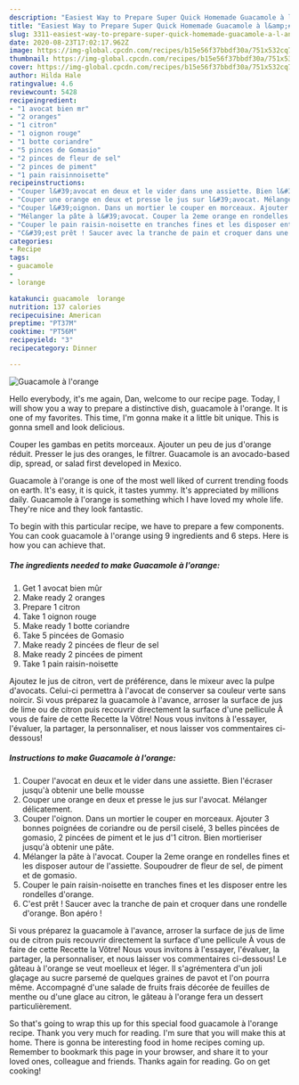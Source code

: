 ```yaml
---
description: "Easiest Way to Prepare Super Quick Homemade Guacamole à l&amp;#39;orange"
title: "Easiest Way to Prepare Super Quick Homemade Guacamole à l&amp;#39;orange"
slug: 3311-easiest-way-to-prepare-super-quick-homemade-guacamole-a-l-and-39-orange
date: 2020-08-23T17:02:17.962Z
image: https://img-global.cpcdn.com/recipes/b15e56f37bbdf30a/751x532cq70/guacamole-a-lorange-photo-principale-de-la-recette.jpg
thumbnail: https://img-global.cpcdn.com/recipes/b15e56f37bbdf30a/751x532cq70/guacamole-a-lorange-photo-principale-de-la-recette.jpg
cover: https://img-global.cpcdn.com/recipes/b15e56f37bbdf30a/751x532cq70/guacamole-a-lorange-photo-principale-de-la-recette.jpg
author: Hilda Hale
ratingvalue: 4.6
reviewcount: 5428
recipeingredient:
- "1 avocat bien mr"
- "2 oranges"
- "1 citron"
- "1 oignon rouge"
- "1 botte coriandre"
- "5 pinces de Gomasio"
- "2 pinces de fleur de sel"
- "2 pinces de piment"
- "1 pain raisinnoisette"
recipeinstructions:
- "Couper l&#39;avocat en deux et le vider dans une assiette. Bien l&#39;écraser jusqu&#39;à obtenir une belle mousse"
- "Couper une orange en deux et presse le jus sur l&#39;avocat. Mélanger délicatement."
- "Couper l&#39;oignon. Dans un mortier le couper en morceaux. Ajouter 3 bonnes poignées de coriandre ou de persil ciselé, 3 belles pincées de gomasio, 2 pincées de piment et le jus d&#39;1 citron. Bien mortieriser jusqu&#39;à obtenir une pâte."
- "Mélanger la pâte à l&#39;avocat. Couper la 2eme orange en rondelles fines et les disposer autour de l&#39;assiette. Soupoudrer de fleur de sel, de piment et de gomasio."
- "Couper le pain raisin-noisette en tranches fines et les disposer entre les rondelles d&#39;orange."
- "C&#39;est prêt ! Saucer avec la tranche de pain et croquer dans une rondelle d&#39;orange. Bon apéro !"
categories:
- Recipe
tags:
- guacamole
- 
- lorange

katakunci: guacamole  lorange 
nutrition: 137 calories
recipecuisine: American
preptime: "PT37M"
cooktime: "PT56M"
recipeyield: "3"
recipecategory: Dinner

---
```



![Guacamole à l&#39;orange](https://img-global.cpcdn.com/recipes/b15e56f37bbdf30a/751x532cq70/guacamole-a-lorange-photo-principale-de-la-recette.jpg)

Hello everybody, it's me again, Dan, welcome to our recipe page. Today, I will show you a way to prepare a distinctive dish, guacamole à l&#39;orange. It is one of my favorites. This time, I'm gonna make it a little bit unique. This is gonna smell and look delicious.

Couper les gambas en petits morceaux. Ajouter un peu de jus d&#39;orange réduit. Presser le jus des oranges, le filtrer. Guacamole is an avocado-based dip, spread, or salad first developed in Mexico.

Guacamole à l&#39;orange is one of the most well liked of current trending foods on earth. It's easy, it is quick, it tastes yummy. It's appreciated by millions daily. Guacamole à l&#39;orange is something which I have loved my whole life. They're nice and they look fantastic.


To begin with this particular recipe, we have to prepare a few components. You can cook guacamole à l&#39;orange using 9 ingredients and 6 steps. Here is how you can achieve that.

<!--inarticleads1-->

##### The ingredients needed to make Guacamole à l&#39;orange:

1. Get 1 avocat bien mûr
1. Make ready 2 oranges
1. Prepare 1 citron
1. Take 1 oignon rouge
1. Make ready 1 botte coriandre
1. Take 5 pincées de Gomasio
1. Make ready 2 pincées de fleur de sel
1. Make ready 2 pincées de piment
1. Take 1 pain raisin-noisette


Ajoutez le jus de citron, vert de préférence, dans le mixeur avec la pulpe d&#39;avocats. Celui-ci permettra à l&#39;avocat de conserver sa couleur verte sans noircir. Si vous préparez la guacamole à l&#39;avance, arroser la surface de jus de lime ou de citron puis recouvrir directement la surface d&#39;une pellicule À vous de faire de cette Recette la Vôtre! Nous vous invitons à l&#39;essayer, l&#39;évaluer, la partager, la personnaliser, et nous laisser vos commentaires ci-dessous! 

<!--inarticleads2-->

##### Instructions to make Guacamole à l&#39;orange:

1. Couper l&#39;avocat en deux et le vider dans une assiette. Bien l&#39;écraser jusqu&#39;à obtenir une belle mousse
1. Couper une orange en deux et presse le jus sur l&#39;avocat. Mélanger délicatement.
1. Couper l&#39;oignon. Dans un mortier le couper en morceaux. Ajouter 3 bonnes poignées de coriandre ou de persil ciselé, 3 belles pincées de gomasio, 2 pincées de piment et le jus d&#39;1 citron. Bien mortieriser jusqu&#39;à obtenir une pâte.
1. Mélanger la pâte à l&#39;avocat. Couper la 2eme orange en rondelles fines et les disposer autour de l&#39;assiette. Soupoudrer de fleur de sel, de piment et de gomasio.
1. Couper le pain raisin-noisette en tranches fines et les disposer entre les rondelles d&#39;orange.
1. C&#39;est prêt ! Saucer avec la tranche de pain et croquer dans une rondelle d&#39;orange. Bon apéro !


Si vous préparez la guacamole à l&#39;avance, arroser la surface de jus de lime ou de citron puis recouvrir directement la surface d&#39;une pellicule À vous de faire de cette Recette la Vôtre! Nous vous invitons à l&#39;essayer, l&#39;évaluer, la partager, la personnaliser, et nous laisser vos commentaires ci-dessous! Le gâteau à l&#39;orange se veut moelleux et léger. Il s&#39;agrémentera d&#39;un joli glaçage au sucre parsemé de quelques graines de pavot et l&#39;on pourra même. Accompagné d&#39;une salade de fruits frais décorée de feuilles de menthe ou d&#39;une glace au citron, le gâteau à l&#39;orange fera un dessert particulièrement. 

So that's going to wrap this up for this special food guacamole à l&#39;orange recipe. Thank you very much for reading. I'm sure that you will make this at home. There is gonna be interesting food in home recipes coming up. Remember to bookmark this page in your browser, and share it to your loved ones, colleague and friends. Thanks again for reading. Go on get cooking!
